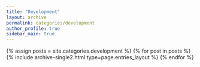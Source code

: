 ```yaml
---
title: "Development"
layout: archive
permalink: categories/development
author_profile: true
sidebar_main: true
---
```



{% assign posts = site.categories.development %}
{% for post in posts %} {% include archive-single2.html type=page.entries_layout %} {% endfor %}
